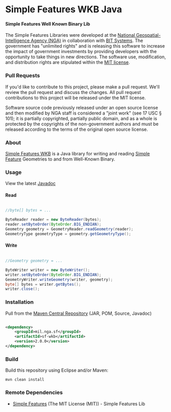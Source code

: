 # Simple Features WKB Java

#### Simple Features Well Known Binary Lib ####

The Simple Features Libraries were developed at the [National Geospatial-Intelligence Agency (NGA)](http://www.nga.mil/) in collaboration with [BIT Systems](http://www.bit-sys.com/). The government has "unlimited rights" and is releasing this software to increase the impact of government investments by providing developers with the opportunity to take things in new directions. The software use, modification, and distribution rights are stipulated within the [MIT license](http://choosealicense.com/licenses/mit/).

### Pull Requests ###
If you'd like to contribute to this project, please make a pull request. We'll review the pull request and discuss the changes. All pull request contributions to this project will be released under the MIT license.

Software source code previously released under an open source license and then modified by NGA staff is considered a "joint work" (see 17 USC § 101); it is partially copyrighted, partially public domain, and as a whole is protected by the copyrights of the non-government authors and must be released according to the terms of the original open source license.

### About ###

[Simple Features WKB](http://ngageoint.github.io/simple-features-wkb-java/) is a Java library for writing and reading [Simple Feature](https://github.com/ngageoint/simple-features-java) Geometries to and from Well-Known Binary.

### Usage ###

View the latest [Javadoc](http://ngageoint.github.io/simple-features-wkb-java/docs/api/)

#### Read ####

```java

//byte[] bytes = ...    

ByteReader reader = new ByteReader(bytes);
reader.setByteOrder(ByteOrder.BIG_ENDIAN);
Geometry geometry = GeometryReader.readGeometry(reader);
GeometryType geometryType = geometry.getGeometryType();

```

#### Write ####

```java

//Geometry geometry = ...

ByteWriter writer = new ByteWriter();
writer.setByteOrder(ByteOrder.BIG_ENDIAN);
GeometryWriter.writeGeometry(writer, geometry);
byte[] bytes = writer.getBytes();
writer.close();

```

### Installation ###

Pull from the [Maven Central Repository](http://search.maven.org/#artifactdetails|mil.nga.sf|sf-wkb|2.0.0|jar) (JAR, POM, Source, Javadoc)

```xml

<dependency>
    <groupId>mil.nga.sf</groupId>
    <artifactId>sf-wkb</artifactId>
    <version>2.0.0</version>
</dependency>

```

### Build ###

Build this repository using Eclipse and/or Maven:

    mvn clean install

### Remote Dependencies ###

* [Simple Features](https://github.com/ngageoint/simple-features-java) (The MIT License (MIT)) - Simple Features Lib
